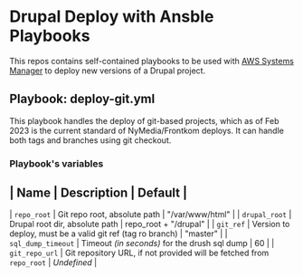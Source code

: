 # Drupal Deploy with Ansble Playbooks

This repos contains self-contained playbooks to be used with [AWS Systems Manager](https://docs.aws.amazon.com/systems-manager/latest/userguide/what-is-systems-manager.html) to deploy new versions of a Drupal project.

## Playbook: deploy-git.yml

This playbook handles the deploy of git-based projects, which as of Feb 2023 is the current standard of NyMedia/Frontkom deploys.
It can handle both tags and branches using git checkout.

### Playbook's variables

| Name | Description | Default |
--------------------------------
| `repo_root` | Git repo root, absolute path | "/var/www/html" |
| `drupal_root` | Drupal root dir, absolute path | repo_root + "/drupal" |
| `git_ref` | Version to deploy, must be a valid git ref (tag ro branch) | "master" |
| `sql_dump_timeout` | Timeout _(in seconds)_ for the drush sql dump | 60 |
| `git_repo_url` | Git repository URL, if not provided will be fetched from `repo_root` | _Undefined_ |
